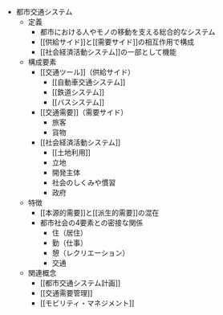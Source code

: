 - 都市交通システム
	- 定義
		- 都市における人やモノの移動を支える総合的なシステム
		- [[供給サイド]]と[[需要サイド]]の相互作用で構成
		- [[社会経済活動システム]]の一部として機能
	- 構成要素
		- [[交通ツール]]（供給サイド）
			- [[自動車交通システム]]
			- [[鉄道システム]]
			- [[バスシステム]]
		- [[交通需要]]（需要サイド）
			- 旅客
			- 貨物
		- [[社会経済活動システム]]
			- [[土地利用]]
			- 立地
			- 開発主体
			- 社会のしくみや慣習
			- 政府
	- 特徴
		- [[本源的需要]]と[[派生的需要]]の混在
		- 都市社会の4要素との密接な関係
			- 住（居住）
			- 勤（仕事）
			- 憩（レクリエーション）
			- 交通
	- 関連概念
		- [[都市交通システム計画]]
		- [[交通需要管理]]
		- [[モビリティ・マネジメント]]
